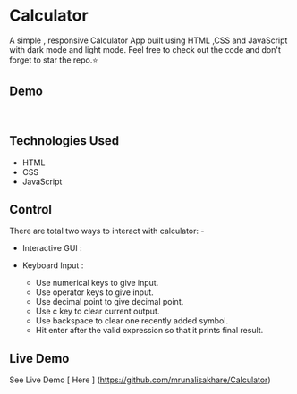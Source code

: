 # Calculator
A simple , responsive Calculator App built using HTML ,CSS and JavaScript with dark mode and light mode. Feel free to check out the code and don't forget to star the repo.⭐

## Demo
<br>



## Technologies Used
* HTML
* CSS
* JavaScript

## Control
There are total two ways to interact with calculator: -

* Interactive GUI :

* Keyboard Input :
    * Use numerical keys to give input.
    * Use operator keys to give input.
    * Use decimal point to give decimal point.
    * Use c key to clear current output.
    * Use backspace to clear one recently added symbol.
    * Hit enter after the valid expression so that it prints final result.
 
## Live Demo
See Live Demo [ Here ] (https://github.com/mrunalisakhare/Calculator)


